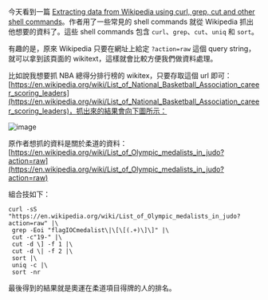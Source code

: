 今天看到一篇 [Extracting data from Wikipedia using curl, grep, cut and other shell commands](http://loige.co/extracting-data-from-wikipedia-using-curl-grep-cut-and-other-bash-commands/)。作者用了一些常見的 shell commands 就從 Wikipedia 抓出他想要的資料了。這些 shell commands 包含 `curl`、`grep`、`cut`、`uniq` 和 `sort`。

有趣的是，原來 Wikipedia 只要在網址上給定 `?action=raw` 這個 query string，就可以拿到該頁面的 wikitext，這樣就會比較方便我們做資料處理。

比如說我想要抓 NBA 總得分排行榜的 wikitex，只要存取這個 url 即可：[https://en.wikipedia.org/wiki/List_of_National_Basketball_Association_career_scoring_leaders](https://en.wikipedia.org/wiki/List_of_National_Basketball_Association_career_scoring_leaders)，抓出來的結果會向下圖所示：

![image](https://github.com/kevingo/blog/raw/master/screenshot/nba-wikitext.png)

原作者想抓的資料是關於柔道的資料：[https://en.wikipedia.org/wiki/List_of_Olympic_medalists_in_judo?action=raw](https://en.wikipedia.org/wiki/List_of_Olympic_medalists_in_judo?action=raw)

組合技如下：

```
curl -sS "https://en.wikipedia.org/wiki/List_of_Olympic_medalists_in_judo?action=raw" |\
 grep -Eoi "flagIOCmedalist\|\[\[(.+)\]\]" |\
 cut -c"19-" |\
 cut -d \] -f 1 |\
 cut -d \| -f 2 |\
 sort |\
 uniq -c |\
 sort -nr
```

最後得到的結果就是奧運在柔道項目得牌的人的排名。